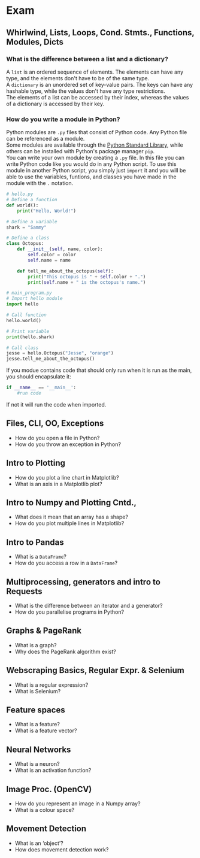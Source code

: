 # Exam

## Whirlwind, Lists, Loops, Cond. Stmts., Functions, Modules, Dicts
### What is the difference between a list and a dictionary?
A `list` is an ordered sequence of elements. The elements can have any type, and the elements don't have to be of the same type.  
A `dictionary` is an unordered set of key-value pairs. The keys can have any hashable type, while the values don't have any type restrictions.  
The elements of a list can be accessed by their index, whereas the values of a dictionary is accessed by their key.
### How do you write a module in Python?
Python modules are `.py` files that consist of Python code. Any Python file can be referenced as a module.  
Some modules are available through the [Python Standard Library](https://docs.python.org/3/library/), while others can be installed with Python's package manager `pip`.  
You can write your own module by creating a `.py` file. In this file you can write Python code like you would do in any Python script. To use this module in another Python script, you simply just `import` it and you will be able to use the variables, funtions, and classes you have made in the module with the `.` notation.

```python
# hello.py
# Define a function
def world():
    print("Hello, World!")

# Define a variable
shark = "Sammy"

# Define a class
class Octopus:
    def __init__(self, name, color):
        self.color = color
        self.name = name

    def tell_me_about_the_octopus(self):
        print("This octopus is " + self.color + ".")
        print(self.name + " is the octopus's name.")
```

```python
# main_program.py
# Import hello module
import hello

# Call function
hello.world()

# Print variable
print(hello.shark)

# Call class
jesse = hello.Octopus("Jesse", "orange")
jesse.tell_me_about_the_octopus()
```
If you modue contains code that should only run when it is run as the main, you should encapsulate it:
```python
if __name__ == '__main__':
    #run code
```
If not it will run the code when imported.

## Files, CLI, OO, Exceptions

- How do you open a file in Python?
- How do you throw an exception in Python?

## Intro to Plotting

- How do you plot a line chart in Matplotlib?
- What is an axis in a Matplotlib plot?

## Intro to Numpy and Plotting Cntd.,

- What does it mean that an array has a shape?
- How do you plot multiple lines in Matplotlib?

## Intro to Pandas

- What is a `DataFrame`?
- How do you access a row in a `DataFrame`?

## Multiprocessing, generators and intro to Requests

- What is the difference between an iterator and a generator?
- How do you parallelise programs in Python?

## Graphs & PageRank

- What is a graph?
- Why does the PageRank algorithm exist?

## Webscraping Basics, Regular Expr. & Selenium

- What is a regular expression?
- What is Selenium?

## Feature spaces

- What is a feature?
- What is a feature vector?

## Neural Networks

- What is a neuron?
- What is an activation function?

## Image Proc. (OpenCV)

- How do you represent an image in a Numpy array?
- What is a colour space?

## Movement Detection

- What is an ‘object’?
- How does movement detection work?